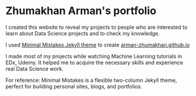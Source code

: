# Zhumakhan Arman's portfolio

I created this website to reveal my projects to people who are interested to learn about Data Science projects and to check my knowledge.

I used [Minimal Mistakes Jekyll theme](https://mmistakes.github.io/minimal-mistakes/) to create [arman-zhumakhan.github.io](https://github.com/arman-zhumakhan/arman-zhumakhan.github.io)

I made most of my projects while watching Machine Learning tutorials in EDx, Udemy. It helped me to acquire the necessary skills and experience real Data Science work.


For reference:
Minimal Mistakes is a flexible two-column Jekyll theme, perfect for building personal sites, blogs, and portfolios. 